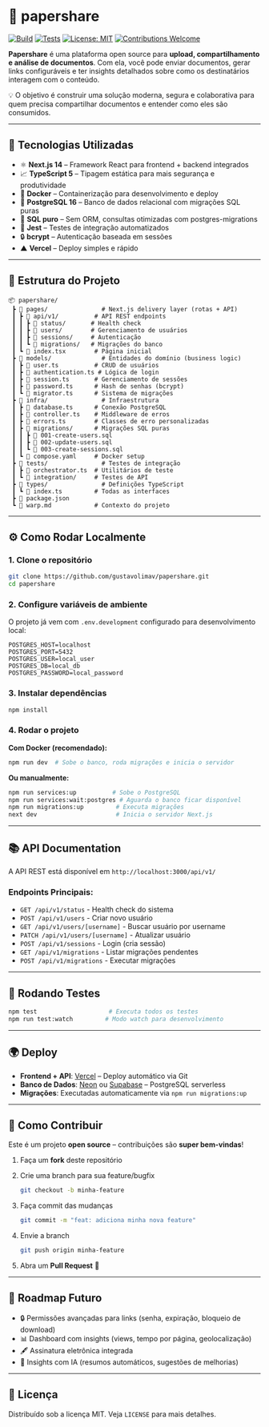 # 📄 papershare

[![Build](https://img.shields.io/badge/build-passing-brightgreen)]()
[![Tests](https://img.shields.io/badge/tests-passing-brightgreen)]()
[![License: MIT](https://img.shields.io/badge/license-MIT-blue.svg)](LICENSE)
[![Contributions Welcome](https://img.shields.io/badge/contributions-welcome-orange.svg)]()

**Papershare** é uma plataforma open source para **upload, compartilhamento e análise de documentos**.
Com ela, você pode enviar documentos, gerar links configuráveis e ter insights detalhados sobre como os destinatários interagem com o conteúdo.

💡 O objetivo é construir uma solução moderna, segura e colaborativa para quem precisa compartilhar documentos e entender como eles são consumidos.

---

## 🚀 Tecnologias Utilizadas

- ⚛️ **Next.js 14** – Framework React para frontend + backend integrados
- 📈 **TypeScript 5** – Tipagem estática para mais segurança e produtividade
- 🐳 **Docker** – Containerização para desenvolvimento e deploy
- 🐘 **PostgreSQL 16** – Banco de dados relacional com migrações SQL puras
- 📝 **SQL puro** – Sem ORM, consultas otimizadas com postgres-migrations
- 🧪 **Jest** – Testes de integração automatizados
- 🔒 **bcrypt** – Autenticação baseada em sessões
- ▲ **Vercel** – Deploy simples e rápido

---

## 📂 Estrutura do Projeto

```
📦 papershare/
 ┣ 📂 pages/               # Next.js delivery layer (rotas + API)
 ┃ ┣ 📂 api/v1/          # API REST endpoints
 ┃ ┃ ┣ 📄 status/       # Health check
 ┃ ┃ ┣ 📄 users/        # Gerenciamento de usuários
 ┃ ┃ ┣ 📄 sessions/     # Autenticação
 ┃ ┃ ┗ 📄 migrations/   # Migrações do banco
 ┃ ┗ 📄 index.tsx        # Página inicial
 ┣ 📂 models/              # Entidades do domínio (business logic)
 ┃ ┣ 📄 user.ts          # CRUD de usuários
 ┃ ┣ 📄 authentication.ts # Lógica de login
 ┃ ┣ 📄 session.ts       # Gerenciamento de sessões
 ┃ ┣ 📄 password.ts      # Hash de senhas (bcrypt)
 ┃ ┗ 📄 migrator.ts      # Sistema de migrações
 ┣ 📂 infra/               # Infraestrutura
 ┃ ┣ 📄 database.ts      # Conexão PostgreSQL
 ┃ ┣ 📄 controller.ts    # Middleware de erros
 ┃ ┣ 📄 errors.ts        # Classes de erro personalizadas
 ┃ ┣ 📂 migrations/      # Migrações SQL puras
 ┃ ┃ ┣ 📄 001-create-users.sql
 ┃ ┃ ┣ 📄 002-update-users.sql
 ┃ ┃ ┗ 📄 003-create-sessions.sql
 ┃ ┗ 📄 compose.yaml     # Docker setup
 ┣ 📂 tests/               # Testes de integração
 ┃ ┣ 📄 orchestrator.ts  # Utilitários de teste
 ┃ ┗ 📂 integration/     # Testes de API
 ┣ 📂 types/               # Definições TypeScript
 ┃ ┗ 📄 index.ts         # Todas as interfaces
 ┣ 📄 package.json
 ┗ 📄 warp.md            # Contexto do projeto
```

---

## ⚙️ Como Rodar Localmente

### 1. Clone o repositório

```bash
git clone https://github.com/gustavolimav/papershare.git
cd papershare
```

### 2. Configure variáveis de ambiente

O projeto já vem com `.env.development` configurado para desenvolvimento local:

```env
POSTGRES_HOST=localhost
POSTGRES_PORT=5432
POSTGRES_USER=local_user
POSTGRES_DB=local_db
POSTGRES_PASSWORD=local_password
```

### 3. Instalar dependências

```bash
npm install
```

### 4. Rodar o projeto

**Com Docker (recomendado):**

```bash
npm run dev  # Sobe o banco, roda migrações e inicia o servidor
```

**Ou manualmente:**

```bash
npm run services:up          # Sobe o PostgreSQL
npm run services:wait:postgres # Aguarda o banco ficar disponível
npm run migrations:up         # Executa migrações
next dev                      # Inicia o servidor Next.js
```

---

## 📚 API Documentation

A API REST está disponível em `http://localhost:3000/api/v1/`

### Endpoints Principais:

- `GET /api/v1/status` - Health check do sistema
- `POST /api/v1/users` - Criar novo usuário
- `GET /api/v1/users/[username]` - Buscar usuário por username
- `PATCH /api/v1/users/[username]` - Atualizar usuário
- `POST /api/v1/sessions` - Login (cria sessão)
- `GET /api/v1/migrations` - Listar migrações pendentes
- `POST /api/v1/migrations` - Executar migrações

---

## 🧪 Rodando Testes

```bash
npm test                    # Executa todos os testes
npm run test:watch         # Modo watch para desenvolvimento
```

---

## 🌍 Deploy

- **Frontend + API**: [Vercel](https://vercel.com/) – Deploy automático via Git
- **Banco de Dados**: [Neon](https://neon.tech/) ou [Supabase](https://supabase.com/) – PostgreSQL serverless
- **Migrações**: Executadas automaticamente via `npm run migrations:up`

---

## 🤝 Como Contribuir

Este é um projeto **open source** – contribuições são **super bem-vindas**!

1. Faça um **fork** deste repositório
2. Crie uma branch para sua feature/bugfix

   ```bash
   git checkout -b minha-feature
   ```

3. Faça commit das mudanças

   ```bash
   git commit -m "feat: adiciona minha nova feature"
   ```

4. Envie a branch

   ```bash
   git push origin minha-feature
   ```

5. Abra um **Pull Request** 🎉

---

## 🔮 Roadmap Futuro

- 🔒 Permissões avançadas para links (senha, expiração, bloqueio de download)
- 📊 Dashboard com insights (views, tempo por página, geolocalização)
- 🖋️ Assinatura eletrônica integrada
- 🧠 Insights com IA (resumos automáticos, sugestões de melhorias)

---

## 📜 Licença

Distribuído sob a licença MIT. Veja `LICENSE` para mais detalhes.
